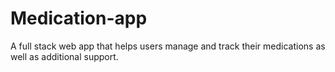 # Medication-app
A full stack web app that helps users manage and track their medications as well as additional support. 
